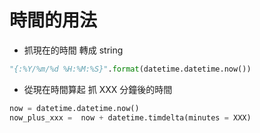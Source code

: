 時間的用法
===================
- 抓現在的時間 轉成 string
~~~python 
"{:%Y/%m/%d %H:%M:%S}".format(datetime.datetime.now())
~~~

- 從現在時間算起 抓 XXX 分鐘後的時間
~~~python
now = datetime.datetime.now()
now_plus_xxx =  now + datetime.timdelta(minutes = XXX)
~~~
